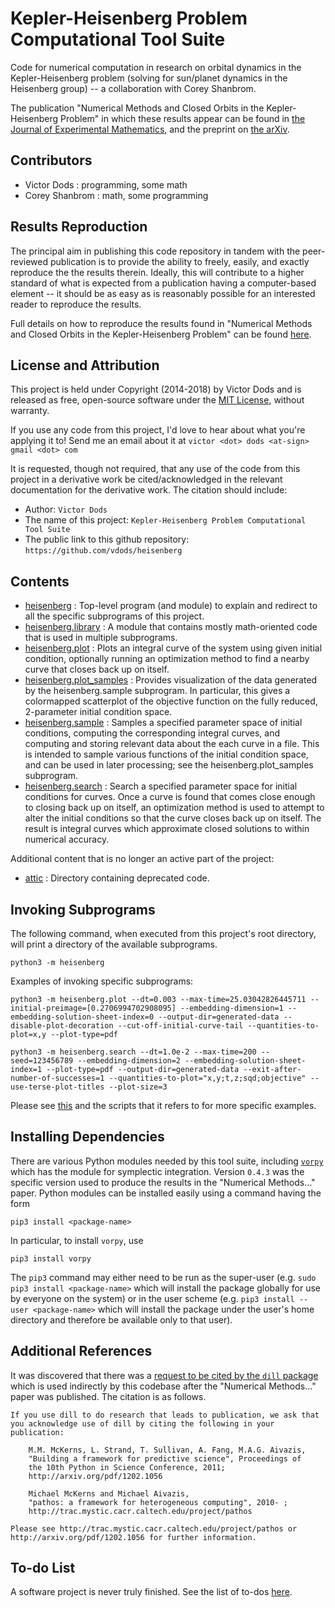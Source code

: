 # Kepler-Heisenberg Problem Computational Tool Suite

Code for numerical computation in research on orbital dynamics in the Kepler-Heisenberg problem
(solving for sun/planet dynamics in the Heisenberg group) -- a collaboration with Corey Shanbrom.

The publication "Numerical Methods and Closed Orbits in the Kepler-Heisenberg Problem" in which these results appear can
be found in [the Journal of Experimental Mathematics](http://www.tandfonline.com/doi/full/10.1080/10586458.2017.1416709),
and the preprint on [the arXiv](https://arxiv.org/abs/1707.05937).

## Contributors

- Victor Dods    : programming, some math
- Corey Shanbrom : math, some programming

## Results Reproduction

The principal aim in publishing this code repository in tandem with the peer-reviewed publication is
to provide the ability to freely, easily, and exactly reproduce the the results therein.  Ideally,
this will contribute to a higher standard of what is expected from a publication having a computer-based
element -- it should be as easy as is reasonably possible for an interested reader to reproduce the
results.

Full details on how to reproduce the results found in "Numerical Methods and Closed Orbits in the Kepler-Heisenberg Problem"
can be found [here](NumericalMethodsAndClosedOrbitsInTheKeplerHeisenbergProblem/README.md).

## License and Attribution

This project is held under Copyright (2014-2018) by Victor Dods and is released as free, open-source software
under the [MIT License](LICENSE.md), without warranty.

If you use any code from this project, I'd love to hear about what you're applying it to!  Send me an email about it at
`victor <dot> dods <at-sign> gmail <dot> com`

It is requested, though not required, that any use of the code from this project in a derivative work be cited/acknowledged
in the relevant documentation for the derivative work.  The citation should include:
-   Author: `Victor Dods`
-   The name of this project: `Kepler-Heisenberg Problem Computational Tool Suite`
-   The public link to this github repository: `https://github.com/vdods/heisenberg`

## Contents

-   [heisenberg](https://github.com/vdods/heisenberg/tree/master/heisenberg) : Top-level program
    (and module) to explain and redirect to all the specific subprograms of this project.
-   [heisenberg.library](https://github.com/vdods/heisenberg/tree/master/heisenberg/library) :
    A module that contains mostly math-oriented code that is used in multiple subprograms.
-   [heisenberg.plot](https://github.com/vdods/heisenberg/tree/master/heisenberg/plot) :
    Plots an integral curve of the system using given initial condition, optionally running an
    optimization method to find a nearby curve that closes back up on itself.
-   [heisenberg.plot_samples](https://github.com/vdods/heisenberg/tree/master/heisenberg/plot_samples) :
    Provides visualization of the data generated by the heisenberg.sample subprogram.  In particular,
    this gives a colormapped scatterplot of the objective function on the fully reduced, 2-parameter
    initial condition space.
-   [heisenberg.sample](https://github.com/vdods/heisenberg/tree/master/heisenberg/sample) :
    Samples a specified parameter space of initial conditions, computing the corresponding integral
    curves, and computing and storing relevant data about the each curve in a file.  This is intended
    to sample various functions of the initial condition space, and can be used in later processing;
    see the heisenberg.plot_samples subprogram.
-   [heisenberg.search](https://github.com/vdods/heisenberg/tree/master/heisenberg/search) :
    Search a specified parameter space for initial conditions for curves.  Once a curve is found
    that comes close enough to closing back up on itself, an optimization method is used to attempt
    to alter the initial conditions so that the curve closes back up on itself.  The result is
    integral curves which approximate closed solutions to within numerical accuracy.

Additional content that is no longer an active part of the project:

-   [attic](https://github.com/vdods/heisenberg/tree/master/attic) : Directory containing deprecated code.

## Invoking Subprograms

The following command, when executed from this project's root directory, will print a directory of
the available subprograms.

    python3 -m heisenberg

Examples of invoking specific subprograms:

    python3 -m heisenberg.plot --dt=0.003 --max-time=25.03042826445711 --initial-preimage=[0.2706994702908095] --embedding-dimension=1 --embedding-solution-sheet-index=0 --output-dir=generated-data --disable-plot-decoration --cut-off-initial-curve-tail --quantities-to-plot=x,y --plot-type=pdf

    python3 -m heisenberg.search --dt=1.0e-2 --max-time=200 --seed=123456789 --embedding-dimension=2 --embedding-solution-sheet-index=1 --plot-type=pdf --output-dir=generated-data --exit-after-number-of-successes=1 --quantities-to-plot="x,y;t,z;sqd;objective" --use-terse-plot-titles --plot-size=3

Please see [this](NumericalMethodsAndClosedOrbitsInTheKeplerHeisenbergProblem/README.md) and the scripts that it
refers to for more specific examples.

## Installing Dependencies

There are various Python modules needed by this tool suite, including [`vorpy`](https://github.com/vdods/vorpy) which has the
module for symplectic integration.  Version `0.4.3` was the specific version used to produce the results in the "Numerical Methods..."
paper.  Python modules can be installed easily using a command having the form

    pip3 install <package-name>

In particular, to install `vorpy`, use

    pip3 install vorpy

The `pip3` command may either need to be run as the super-user (e.g. `sudo pip3 install <package-name>` which will install
the package globally for use by everyone on the system) or in the user scheme (e.g. `pip3 install --user <package-name>` which
will install the package under the user's home directory and therefore be available only to that user).

## Additional References

It was discovered that there was a [request to be cited by the `dill` package](https://pypi.python.org/pypi/dill) which is used
indirectly by this codebase after the "Numerical Methods..." paper was published.  The citation is as follows.

    If you use dill to do research that leads to publication, we ask that you acknowledge use of dill by citing the following in your publication:

        M.M. McKerns, L. Strand, T. Sullivan, A. Fang, M.A.G. Aivazis,
        "Building a framework for predictive science", Proceedings of
        the 10th Python in Science Conference, 2011;
        http://arxiv.org/pdf/1202.1056

        Michael McKerns and Michael Aivazis,
        "pathos: a framework for heterogeneous computing", 2010- ;
        http://trac.mystic.cacr.caltech.edu/project/pathos

    Please see http://trac.mystic.cacr.caltech.edu/project/pathos or http://arxiv.org/pdf/1202.1056 for further information.

## To-do List

A software project is never truly finished.  See the list of to-dos [here](TODO.md).
